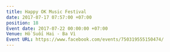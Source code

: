 ```yaml
---
title: Happy OK Music Festival
date: 2017-07-17 07:57:00 +07:00
position: 18
Event date: 2017-07-22 00:00:00 +07:00
Venue: Hồ Suối Hai - Ba Vì
Event URL: https://www.facebook.com/events/750319555150474/
---
```


